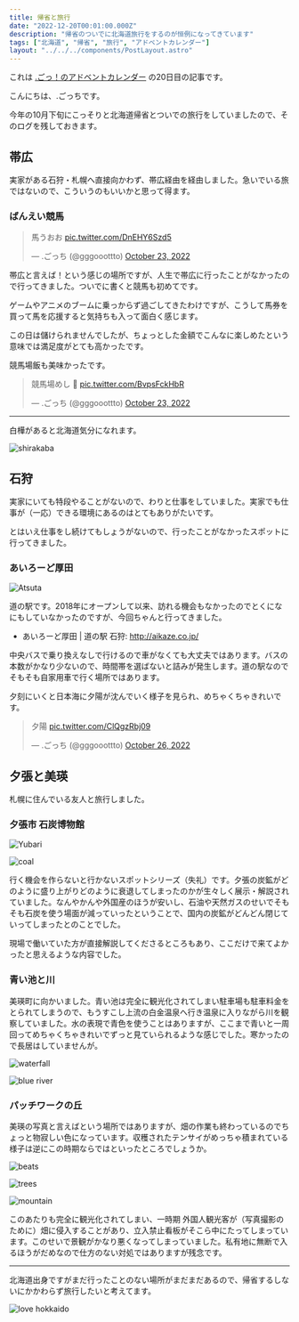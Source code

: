 ```yaml
---
title: 帰省と旅行
date: "2022-12-20T00:01:00.000Z"
description: "帰省のついでに北海道旅行をするのが恒例になってきています"
tags: ["北海道", "帰省", "旅行", "アドベントカレンダー"]
layout: "../../../components/PostLayout.astro"
---
```


これは [.ごっ！のアドベントカレンダー](https://adventar.org/calendars/8199) の20日目の記事です。

こんにちは、.ごっちです。

今年の10月下旬にこっそりと北海道帰省とついでの旅行をしていましたので、そのログを残しておきます。

## 帯広

実家がある石狩・札幌へ直接向かわず、帯広経由を経由しました。急いでいる旅ではないので、こういうのもいいかと思って得ます。

### ばんえい競馬

<blockquote class="twitter-tweet"><p lang="ja" dir="ltr">馬うおお <a href="https://t.co/DnEHY6Szd5">pic.twitter.com/DnEHY6Szd5</a></p>&mdash; .ごっち (@gggooottto) <a href="https://twitter.com/gggooottto/status/1584039393706541057?ref_src=twsrc%5Etfw">October 23, 2022</a></blockquote>

帯広と言えば！という感じの場所ですが、人生で帯広に行ったことがなかったので行ってきました。ついでに書くと競馬も初めてです。

ゲームやアニメのブームに乗っからず過ごしてきたわけですが、こうして馬券を買って馬を応援すると気持ちも入って面白く感じます。

この日は儲けられませんでしたが、ちょっとした金額でこんなに楽しめたという意味では満足度がとても高かったです。

競馬場飯も美味かったです。

<blockquote class="twitter-tweet"><p lang="ja" dir="ltr">競馬場めし 🍜 <a href="https://t.co/BvpsFckHbR">pic.twitter.com/BvpsFckHbR</a></p>&mdash; .ごっち (@gggooottto) <a href="https://twitter.com/gggooottto/status/1584044418210091008?ref_src=twsrc%5Etfw">October 23, 2022</a></blockquote>

---

白樺があると北海道気分になれます。

![shirakaba](/blog/assets/images//posts/20221220-hometown-trip/shirakaba.jpg)

## 石狩

実家にいても特段やることがないので、わりと仕事をしていました。実家でも仕事が（一応）できる環境にあるのはとてもありがたいです。

とはいえ仕事をし続けてもしょうがないので、行ったことがなかったスポットに行ってきました。

### あいろーど厚田

![Atsuta](/blog/assets/images//posts/20221220-hometown-trip/atsuta.jpg)

道の駅です。2018年にオープンして以来、訪れる機会もなかったのでとくになにもしていなかったのですが、今回ちゃんと行ってきました。

- あいろーど厚田 | 道の駅 石狩: http://aikaze.co.jp/

中央バスで乗り換えなしで行けるので車がなくても大丈夫ではあります。バスの本数がかなり少ないので、時間帯を選ばないと詰みが発生します。道の駅なのでそもそも自家用車で行く場所ではあります。

夕刻にいくと日本海に夕陽が沈んでいく様子を見られ、めちゃくちゃきれいです。

<blockquote class="twitter-tweet"><p lang="ja" dir="ltr">夕陽 <a href="https://t.co/ClQgzRbj09">pic.twitter.com/ClQgzRbj09</a></p>&mdash; .ごっち (@gggooottto) <a href="https://twitter.com/gggooottto/status/1585173471478566912?ref_src=twsrc%5Etfw">October 26, 2022</a></blockquote>

## 夕張と美瑛

札幌に住んでいる友人と旅行しました。

### 夕張市 石炭博物館

![Yubari](/blog/assets/images//posts/20221220-hometown-trip/yubari.jpg)

![coal](/blog/assets/images//posts/20221220-hometown-trip/coal.jpg)

行く機会を作らないと行かないスポットシリーズ（失礼）です。夕張の炭鉱がどのように盛り上がりどのように衰退してしまったのかが生々しく展示・解説されていました。なんやかんや外国産のほうが安いし、石油や天然ガスのせいでそもそも石炭を使う場面が減っていったということで、国内の炭鉱がどんどん閉じていってしまったとのことでした。

現場で働いていた方が直接解説してくださるところもあり、ここだけで来てよかったと思えるような内容でした。

### 青い池と川

美瑛町に向かいました。青い池は完全に観光化されてしまい駐車場も駐車料金をとられてしまうので、もうすこし上流の白金温泉へ行き温泉に入りながら川を観察していました。水の表現で青色を使うことはありますが、ここまで青いと一周回ってめちゃくちゃきれいでずっと見ていられるような感じでした。寒かったので長居はしていませんが。

![waterfall](/blog/assets/images//posts/20221220-hometown-trip/waterfall.jpg)

![blue river](/blog/assets/images//posts/20221220-hometown-trip/river.jpg)

### パッチワークの丘

美瑛の写真と言えばという場所ではありますが、畑の作業も終わっているのでちょっと物寂しい色になっています。収穫されたテンサイがめっちゃ積まれている様子は逆にこの時期ならではといったところでしょうか。

![beats](/blog/assets/images//posts/20221220-hometown-trip/beat.jpg)

![trees](/blog/assets/images//posts/20221220-hometown-trip/trees.jpg)

![mountain](/blog/assets/images//posts/20221220-hometown-trip/mountain.jpg)

このあたりも完全に観光化されてしまい、一時期 外国人観光客が（写真撮影のために）畑に侵入することがあり、立入禁止看板がそこら中にたってしまっています。このせいで景観がかなり悪くなってしまっていました。私有地に無断で入るほうがだめなので仕方のない対処ではありますが残念です。

---

北海道出身ですがまだ行ったことのない場所がまだまだあるので、帰省するしないにかかわらず旅行したいと考えてます。

![love hokkaido](/blog/assets/images//posts/20221220-hometown-trip/love.jpg)

